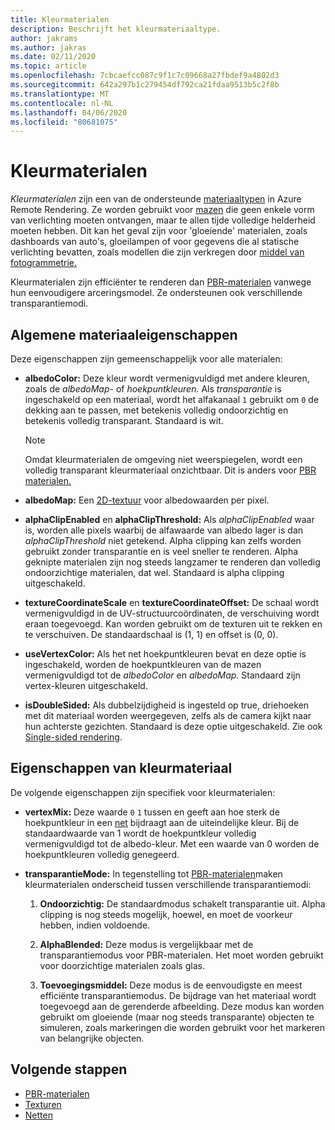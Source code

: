 ```yaml
---
title: Kleurmaterialen
description: Beschrijft het kleurmateriaaltype.
author: jakrams
ms.author: jakras
ms.date: 02/11/2020
ms.topic: article
ms.openlocfilehash: 7cbcaefcc087c9f1c7c09668a27fbdef9a4802d3
ms.sourcegitcommit: 642a297b1c279454df792ca21fdaa9513b5c2f8b
ms.translationtype: MT
ms.contentlocale: nl-NL
ms.lasthandoff: 04/06/2020
ms.locfileid: "80681075"
---
```

# <a name="color-materials"></a>Kleurmaterialen

*Kleurmaterialen* zijn een van de ondersteunde [materiaaltypen](../../concepts/materials.md) in Azure Remote Rendering. Ze worden gebruikt voor [mazen](../../concepts/meshes.md) die geen enkele vorm van verlichting moeten ontvangen, maar te allen tijde volledige helderheid moeten hebben. Dit kan het geval zijn voor 'gloeiende' materialen, zoals dashboards van auto's, gloeilampen of voor gegevens die al statische verlichting bevatten, zoals modellen die zijn verkregen door [middel van fotogrammetrie.](https://en.wikipedia.org/wiki/Photogrammetry)

Kleurmaterialen zijn efficiënter te renderen dan [PBR-materialen](pbr-materials.md) vanwege hun eenvoudigere arceringsmodel. Ze ondersteunen ook verschillende transparantiemodi.

## <a name="common-material-properties"></a>Algemene materiaaleigenschappen

Deze eigenschappen zijn gemeenschappelijk voor alle materialen:

* **albedoColor:** Deze kleur wordt vermenigvuldigd met andere kleuren, zoals de *albedoMap-* of *hoekpuntkleuren.* Als *transparantie* is ingeschakeld op een materiaal, wordt het alfakanaal `1` gebruikt om `0` de dekking aan te passen, met betekenis volledig ondoorzichtig en betekenis volledig transparant. Standaard is wit.

  > [!NOTE]
  > Omdat kleurmaterialen de omgeving niet weerspiegelen, wordt een volledig transparant kleurmateriaal onzichtbaar. Dit is anders voor [PBR materialen.](pbr-materials.md)

* **albedoMap:** Een [2D-textuur](../../concepts/textures.md) voor albedowaarden per pixel.

* **alphaClipEnabled** en **alphaClipThreshold:** Als *alphaClipEnabled* waar is, worden alle pixels waarbij de alfawaarde van albedo lager is dan *alphaClipThreshold* niet getekend. Alpha clipping kan zelfs worden gebruikt zonder transparantie en is veel sneller te renderen. Alpha geknipte materialen zijn nog steeds langzamer te renderen dan volledig ondoorzichtige materialen, dat wel. Standaard is alpha clipping uitgeschakeld.

* **textureCoordinateScale** en **textureCoordinateOffset:** De schaal wordt vermenigvuldigd in de UV-structuurcoördinaten, de verschuiving wordt eraan toegevoegd. Kan worden gebruikt om de texturen uit te rekken en te verschuiven. De standaardschaal is (1, 1) en offset is (0, 0).

* **useVertexColor:** Als het net hoekpuntkleuren bevat en deze optie is ingeschakeld, worden de hoekpuntkleuren van de mazen vermenigvuldigd tot de *albedoColor* en *albedoMap.* Standaard zijn vertex-kleuren uitgeschakeld.

* **isDoubleSided:** Als dubbelzijdigheid is ingesteld op true, driehoeken met dit materiaal worden weergegeven, zelfs als de camera kijkt naar hun achterste gezichten. Standaard is deze optie uitgeschakeld. Zie ook [Single-sided rendering](single-sided-rendering.md).

## <a name="color-material-properties"></a>Eigenschappen van kleurmateriaal

De volgende eigenschappen zijn specifiek voor kleurmaterialen:

* **vertexMix:** Deze waarde `0` `1` tussen en geeft aan hoe sterk de hoekpuntkleur in een [net](../../concepts/meshes.md) bijdraagt aan de uiteindelijke kleur. Bij de standaardwaarde van 1 wordt de hoekpuntkleur volledig vermenigvuldigd tot de albedo-kleur. Met een waarde van 0 worden de hoekpuntkleuren volledig genegeerd.

* **transparantieMode:** In tegenstelling tot [PBR-materialen](pbr-materials.md)maken kleurmaterialen onderscheid tussen verschillende transparantiemodi:

  1. **Ondoorzichtig:** De standaardmodus schakelt transparantie uit. Alpha clipping is nog steeds mogelijk, hoewel, en moet de voorkeur hebben, indien voldoende.
  
  1. **AlphaBlended:** Deze modus is vergelijkbaar met de transparantiemodus voor PBR-materialen. Het moet worden gebruikt voor doorzichtige materialen zoals glas.

  1. **Toevoegingsmiddel:** Deze modus is de eenvoudigste en meest efficiënte transparantiemodus. De bijdrage van het materiaal wordt toegevoegd aan de gerenderde afbeelding. Deze modus kan worden gebruikt om gloeiende (maar nog steeds transparante) objecten te simuleren, zoals markeringen die worden gebruikt voor het markeren van belangrijke objecten.

## <a name="next-steps"></a>Volgende stappen

* [PBR-materialen](pbr-materials.md)
* [Texturen](../../concepts/textures.md)
* [Netten](../../concepts/meshes.md)
